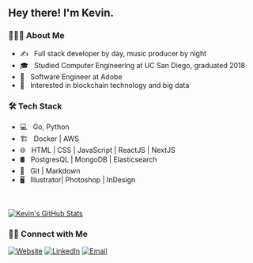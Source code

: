 <h2> Hey there! I'm Kevin.</h2>

<h3> 👨🏻‍💻 About Me </h3>

- ✍️ &nbsp; Full stack developer by day, music producer by night
- 🎓 &nbsp; Studied Computer Engineering at UC San Diego, graduated 2018
- 💼 &nbsp; Software Engineer at Adobe
- 🌱 &nbsp; Interested in blockchain technology and big data

<h3>🛠 Tech Stack</h3>

- 💻 &nbsp; Go, Python
- 🏗 &nbsp; Docker | AWS
- 🌐 &nbsp; HTML | CSS | JavaScript | ReactJS | NextJS
- 🛢 &nbsp; PostgresQL | MongoDB | Elasticsearch
- 🔧 &nbsp; Git | Markdown
- 🖥 &nbsp; Illustrator| Photoshop | InDesign

<br/>

[![Kevin's GitHub Stats](https://github-readme-stats.vercel.app/api?username=kevinmachstudio&show_icons=true)](https://github.com/kevinmachstudio)

<h3> 🤝🏻 Connect with Me </h3>

<a href="http://kevinmachstudio.github.io/"><img alt="Website" src="https://img.shields.io/badge/Website-http://kevinmachstudio.github.io/-blue?style=flat-square&logo=google-chrome"></a>
<a href="https://www.linkedin.com/in/kevinjmach"><img alt="LinkedIn" src="https://img.shields.io/badge/LinkedIn-Kevin%20Mach-blue?style=flat-square&logo=linkedin"></a>
<a href="mailto:kevin.mach88@gmail.com"><img alt="Email" src="https://img.shields.io/badge/Email-kevin.mach88@gmail.com-blue?style=flat-square&logo=gmail"></a>
